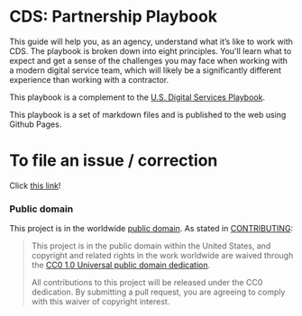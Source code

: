 
# CDS: Partnership Playbook
This guide will help you, as an agency, understand what it’s like to work with CDS. The playbook is broken down into eight principles. You'll learn what to expect and get a sense of the challenges you may face when working with a modern digital service team, which will likely be a significantly different experience than working with a contractor.

This playbook is a complement to the [U.S. Digital Services Playbook](https://playbook.cio.gov).

This playbook is a set of markdown files and is published to the web using Github Pages.

# To file an issue / correction
Click [this link](https://github.com/CDS/partnership-playbook/issues/new?title=Playbook%20Issue%20(edit%20this%20title!)&body=_Filed%20from%20the%20CDS%20README_%0A%0A%20The%20problem%20and%20impacted%20users%3A%0A%0A%20Idea%20to%20address%20the%20problem%3A)!

### Public domain

This project is in the worldwide [public domain](LICENSE.md). As stated in [CONTRIBUTING](CONTRIBUTING.md):

> This project is in the public domain within the United States, and copyright and related rights in the work worldwide are waived through the [CC0 1.0 Universal public domain dedication](https://creativecommons.org/publicdomain/zero/1.0/).
>
> All contributions to this project will be released under the CC0 dedication. By submitting a pull request, you are agreeing to comply with this waiver of copyright interest.
